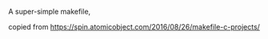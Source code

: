 A super-simple makefile, 

copied from https://spin.atomicobject.com/2016/08/26/makefile-c-projects/

